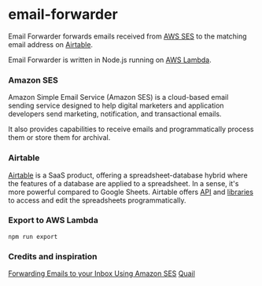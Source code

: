 # email-forwarder

Email Forwarder forwards emails received from [AWS SES](https://aws.amazon.com/ses/details/) to the matching email address on [Airtable](https://airtable.com). 

Email Forwarder is written in Node.js running on [AWS Lambda](https://aws.amazon.com/lambda/details/).

### Amazon SES

Amazon Simple Email Service (Amazon SES) is a cloud-based email sending service designed to help digital marketers and application developers send marketing, notification, and transactional emails.

It also provides capabilities to receive emails and programmatically process them or store them for archival.

### Airtable

[Airtable](https://airtable.com/product) is a SaaS product, offering a spreadsheet-database hybrid where the features of a database are applied to a spreadsheet. In a sense, it's more powerful compared to Google Sheets. Airtable offers [API](https://airtable.com/api) and [libraries](https://github.com/Airtable/airtable.js) to access and edit the spreadsheets programmatically.

### Export to AWS Lambda

```
npm run export
```

### Credits and inspiration

[Forwarding Emails to your Inbox Using Amazon SES](https://medium.com/@ashan.fernando/forwarding-emails-to-your-inbox-using-amazon-ses-2d261d60e417)
[Quail](https://github.com/donny/quail)
